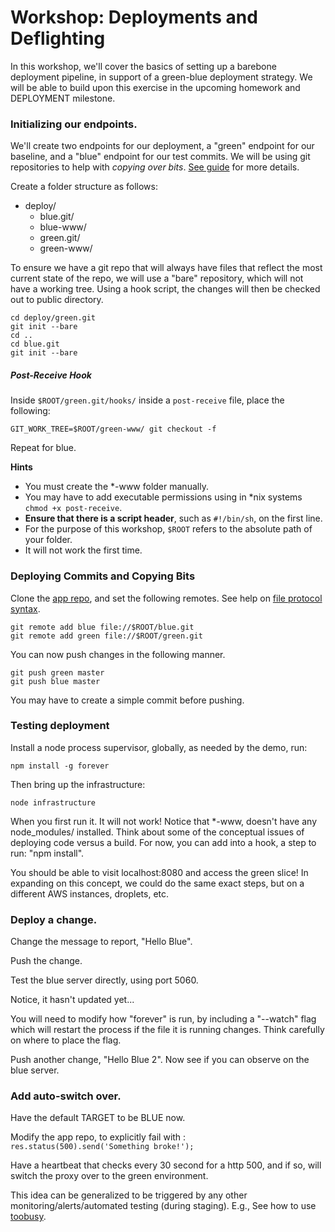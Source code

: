 # Workshop: Deployments and Deflighting

In this workshop, we'll cover the basics of setting up a barebone deployment pipeline, in support of a green-blue deployment strategy.  We will be able to build upon this exercise in the upcoming homework and DEPLOYMENT milestone.

### Initializing our endpoints.

We'll create two endpoints for our deployment, a "green" endpoint for our baseline, and a "blue" endpoint for our test commits.  We will be using git repositories to help with *copying over bits*.  [See guide](http://toroid.org/ams/git-website-howto) for more details.

Create a folder structure as follows:

* deploy/
  * blue.git/
  * blue-www/
  * green.git/
  * green-www/

To ensure we have a git repo that will always have files that reflect the most current state of the repo, we will use a "bare" repository, which will not have a working tree.  Using a hook script, the changes will then be checked out to public directory.

    cd deploy/green.git
    git init --bare
    cd ..
    cd blue.git
    git init --bare

##### Post-Receive Hook

Inside `$ROOT/green.git/hooks/` inside a `post-receive` file, place the following:

    GIT_WORK_TREE=$ROOT/green-www/ git checkout -f

Repeat for blue.

**Hints**

* You must create the *-www folder manually.
* You may have to add executable permissions using in *nix systems `chmod +x post-receive`.
* **Ensure that there is a script header**, such as `#!/bin/sh`, on the first line.
* For the purpose of this workshop, `$ROOT` refers to the absolute path of your folder.
* It will not work the first time.

### Deploying Commits and Copying Bits

Clone the [app repo](https://github.com/CSC-DevOps/App), and set the following remotes.  See help on [file protocol syntax](http://stackoverflow.com/questions/947228/how-to-use-file-protocol-to-access-a-directory-on-local-system).

    git remote add blue file://$ROOT/blue.git
    git remote add green file://$ROOT/green.git

You can now push changes in the following manner.

    git push green master
    git push blue master

You may have to create a simple commit before pushing.

### Testing deployment

Install a node process supervisor, globally, as needed by the demo, run:

    npm install -g forever

Then bring up the infrastructure:

    node infrastructure

When you first run it.  It will not work!  Notice that *-www, doesn't have any node_modules/ installed.  Think about some of the conceptual issues of deploying code versus a build.  For now, you can add into a hook, a step to run: "npm install".

You should be able to visit localhost:8080 and access the green slice!
In expanding on this concept, we could do the same exact steps, but on a different AWS instances, droplets, etc.

### Deploy a change.

Change the message to report, "Hello Blue".  

Push the change.

Test the blue server directly, using port 5060.

Notice, it hasn't updated yet...

You will need to modify how "forever" is run, by including a "--watch" flag which will restart the process if the file it is running changes.  Think carefully on where to place the flag.

Push another change, "Hello Blue 2".  Now see if you can observe on the blue server.

### Add auto-switch over.

Have the default TARGET to be BLUE now.

Modify the app repo, to explicitly fail with : `res.status(500).send('Something broke!');`

Have a heartbeat that checks every 30 second for a http 500, and if so, will switch the proxy over to the green environment.

This idea can be generalized to be triggered by any other monitoring/alerts/automated testing (during staging). E.g., See how to use [toobusy](https://hacks.mozilla.org/2013/01/building-a-node-js-server-that-wont-melt-a-node-js-holiday-season-part-5/).
